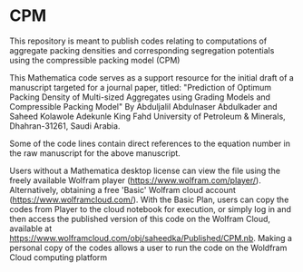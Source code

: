 # CPM
This repository is meant to publish codes relating to computations of aggregate packing densities and corresponding segregation potentials using the compressible packing model (CPM)

This Mathematica code serves as a support resource for the initial draft of a manuscript targeted for a journal paper, titled: 
"Prediction of Optimum Packing Density of Multi-sized Aggregates using Grading Models and Compressible Packing Model"
By 
Abduljalil Abdulnaser Abdulkader and Saheed Kolawole Adekunle
King Fahd University of Petroleum & Minerals, Dhahran-31261, Saudi Arabia.

Some of the code lines contain direct references to the equation number in the raw manuscript for the above manuscript.

Users without a Mathematica desktop license can view the file using the freely available Wolfram player (https://www.wolfram.com/player/).
Alternatively, obtaining a free 'Basic' Wolfram cloud account (https://www.wolframcloud.com/).
With the Basic Plan, users can copy the codes from Player to the cloud notebook for execution, or simply log in and then
access the published version of this code on the Wolfram Cloud, available at https://www.wolframcloud.com/obj/saheedka/Published/CPM.nb.
Making a personal copy of the codes allows a user to run the code on the Woldfram Cloud computing platform
